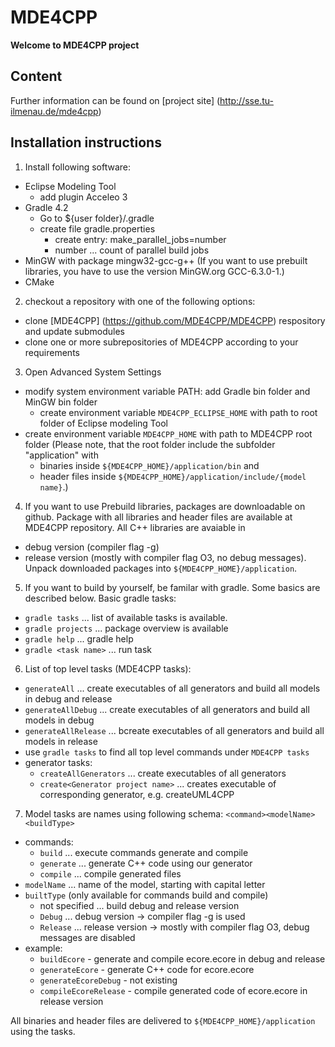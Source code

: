 # MDE4CPP
**Welcome to MDE4CPP project**

## Content
Further information can be found on [project site] (http://sse.tu-ilmenau.de/mde4cpp)

## Installation instructions
1. Install following software: 
  * Eclipse Modeling Tool
    * add plugin Acceleo 3
  * Gradle 4.2
	* Go to ${user folder}/.gradle 
	* create file gradle.properties
		* create entry: make_parallel_jobs=number
		* number ... count of parallel build jobs
  * MinGW with package mingw32-gcc-g++ (If you want to use prebuilt libraries, you have to use the version MinGW.org GCC-6.3.0-1.)
  * CMake
  	
2. checkout a repository with one of the following options:
  * clone [MDE4CPP] (https://github.com/MDE4CPP/MDE4CPP) respository and update submodules
  * clone one or more subrepositories of MDE4CPP according to your requirements
  
3. Open Advanced System Settings
  * modify system environment variable PATH: add Gradle bin folder and MinGW bin folder
    * create environment variable `MDE4CPP_ECLIPSE_HOME` with path to root folder of Eclipse modeling Tool
  * create environment variable `MDE4CPP_HOME` with path to MDE4CPP root folder
	  (Please note, that the root folder include the subfolder "application" with 
    * binaries inside `${MDE4CPP_HOME}/application/bin` and 
    * header files inside `${MDE4CPP_HOME}/application/include/{model name}`.)

4. If you want to use Prebuild libraries, packages are downloadable on github. Package with all libraries and header files are available at MDE4CPP repository. All C++ libraries are avaiable in
  * debug version (compiler flag -g)
  * release version (mostly with compiler flag O3, no debug messages).
Unpack downloaded packages into `${MDE4CPP_HOME}/application`.

5. If you want to build by yourself, be familar with gradle. Some basics are described below. Basic gradle tasks:
  * `gradle tasks` ... list of available tasks is available.
  * `gradle projects` ... package overview is available
  * `gradle help` ... gradle help
  * `gradle <task name>` ... run task <task name>

6. List of top level tasks (MDE4CPP tasks):
  * `generateAll` ... create executables of all generators and build all models in debug and release
  * `generateAllDebug` ... create executables of all generators and build all models in debug
  * `generateAllRelease` ... bcreate executables of all generators and build all models in release
  * use `gradle tasks` to find all top level commands under `MDE4CPP tasks`
  * generator tasks:
    * `createAllGenerators` ... create executables of all generators
    * `create<Generator project name>` ... creates executable of corresponding generator, e.g. createUML4CPP

7. Model tasks are names using following schema: `<command><modelName><buildType>`
  * commands:
    * `build` ... execute commands generate and compile
    * `generate` ... generate C++ code using our generator
    * `compile` ... compile generated files
  * `modelName` ... name of the model, starting with capital letter
  * `builtType` (only available for commands build and compile)
    * not specified ... build debug and release version
    * `Debug` ... debug version -> compiler flag -g is used
    * `Release` ... release version -> mostly with compiler flag O3, debug messages are disabled
  * example:
    * `buildEcore` - generate and compile ecore.ecore in debug and release
    * `generateEcore` - generate C++ code for ecore.ecore
    * `generateEcoreDebug` - not existing
    * `compileEcoreRelease` - compile generated code of ecore.ecore in release version

  All binaries and header files are delivered to `${MDE4CPP_HOME}/application` using the tasks. 
